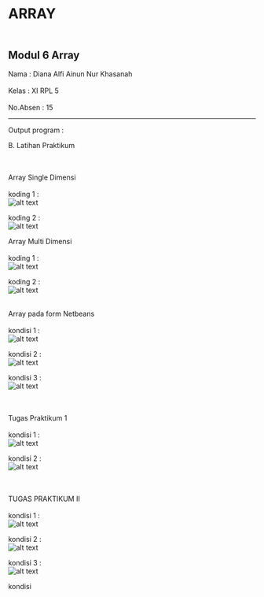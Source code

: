 # ARRAY

<br> Modul 6 Array </br>
-----------------------------------------

Nama  : Diana Alfi Ainun Nur Khasanah<br><br>
Kelas : XI RPL 5<br><br>
No.Absen : 15

-----------------------------------------
Output program : 

B. Latihan Praktikum <br><br><br>

Array Single Dimensi<br><br>
koding 1 : <br>
![alt text](https://github.com/diananur/ARRAY/blob/master/1.PNG)<br>

koding 2 : <br>
![alt text](https://github.com/diananur/ARRAY/blob/master/2.PNG)<br>

Array Multi Dimensi<br><br>
koding 1 : <br>
![alt text](https://github.com/diananur/ARRAY/blob/master/3.PNG)<br>

koding 2 : <br>
![alt text](https://github.com/diananur/ARRAY/blob/master/PAPAT.PNG)<br><br>

Array pada form Netbeans<br><br>
kondisi 1 : <br>
![alt text](https://github.com/diananur/ARRAY/blob/master/5.PNG)<br>

kondisi 2 : <br>
![alt text](https://github.com/diananur/ARRAY/blob/master/6.PNG)<br>

kondisi 3 : <br>
![alt text](https://github.com/diananur/ARRAY/blob/master/7.PNG)<br><br><br>

Tugas Praktikum 1 <br><br>
kondisi 1 : <br>
![alt text](https://github.com/diananur/ARRAY/blob/master/prak1.PNG)<br>

kondisi 2 : <br>
![alt text](https://github.com/diananur/ARRAY/blob/master/prak1a.PNG)<br><br><br>

TUGAS PRAKTIKUM II<br><br>
kondisi 1 : <br>
![alt text](https://github.com/diananur/ARRAY/blob/master/4.PNG)<br>

kondisi 2 : <br>
![alt text](https://github.com/diananur/ARRAY/blob/master/4.PNG)<br>

kondisi 3 : <br>
![alt text](https://github.com/diananur/ARRAY/blob/master/4.PNG)<br>

kondisi

